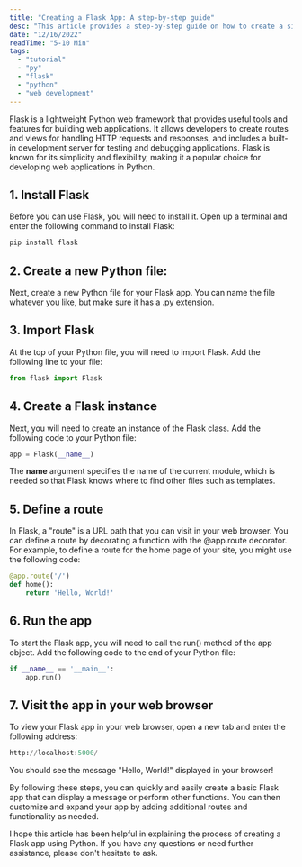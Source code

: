 ```yaml
---
title: "Creating a Flask App: A step-by-step guide"
desc: "This article provides a step-by-step guide on how to create a simple Flask application using Python. It explains how to install Flask, create a new Python file, import Flask, create a Flask instance, define a route, and run the app. It also provides instructions on how to visit the app in a web browser to view the message or other output. This article is intended to help beginners understand the basic process of creating a Flask app and can be used as a reference for building more complex applications."
date: "12/16/2022"
readTime: "5-10 Min"
tags:
  - "tutorial"
  - "py"
  - "flask"
  - "python"
  - "web development"
---
```


Flask is a lightweight Python web framework that provides useful tools and features for building web applications. It allows developers to create routes and views for handling HTTP requests and responses, and includes a built-in development server for testing and debugging applications. Flask is known for its simplicity and flexibility, making it a popular choice for developing web applications in Python.

## 1. Install Flask

Before you can use Flask, you will need to install it. Open up a terminal and enter the following command to install Flask:

```py
pip install flask
```

## 2. Create a new Python file:
Next, create a new Python file for your Flask app. You can name the file whatever you like, but make sure it has a .py extension.

## 3. Import Flask

At the top of your Python file, you will need to import Flask. Add the following line to your file:

```py
from flask import Flask
```

## 4. Create a Flask instance

Next, you will need to create an instance of the Flask class. Add the following code to your Python file:

```py
app = Flask(__name__)
```
The __name__ argument specifies the name of the current module, which is needed so that Flask knows where to find other files such as templates.

## 5. Define a route

In Flask, a "route" is a URL path that you can visit in your web browser. You can define a route by decorating a function with the @app.route decorator. For example, to define a route for the home page of your site, you might use the following code:

```py
@app.route('/')
def home():
    return 'Hello, World!'
```

## 6. Run the app

To start the Flask app, you will need to call the run() method of the app object. Add the following code to the end of your Python file:

```py
if __name__ == '__main__':
    app.run()
```

## 7. Visit the app in your web browser

To view your Flask app in your web browser, open a new tab and enter the following address:

```py
http://localhost:5000/
```

You should see the message "Hello, World!" displayed in your browser!

By following these steps, you can quickly and easily create a basic Flask app that can display a message or perform other functions. You can then customize and expand your app by adding additional routes and functionality as needed.

I hope this article has been helpful in explaining the process of creating a Flask app using Python. If you have any questions or need further assistance, please don't hesitate to ask.